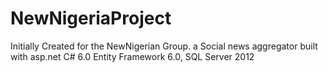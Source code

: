 # NewNigeriaProject
Initially Created for the NewNigerian Group. a Social news aggregator built with asp.net C# 6.0 Entity Framework 6.0, SQL Server 2012
